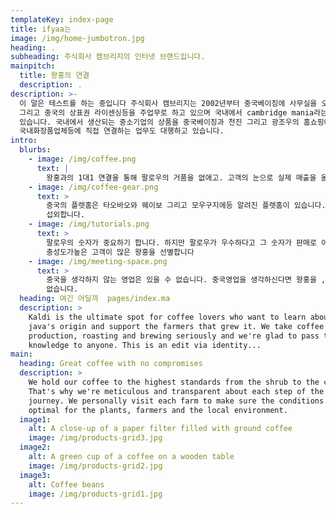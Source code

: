 ```yaml
---
templateKey: index-page
title: ifyaa는
image: /img/home-jumbotron.jpg
heading: .
subheading: 주식회사 캠브리지의 인터넷 브랜드입니다.
mainpitch:
  title: 왕홍의 연결
  description: .
description: >-
  이 말은 테스트를 하는 중입니다 주식회사 캠브리지는 2002년부터 중국베이징에 사무실을 오픈하여 지금까지 중국생산과 중국내 영업망 구축, 
  그리고 중국의 상표권 라이센싱등을 주업무로 하고 있으며 국내에서 cambridge mania라는 상표로   스포츠 의류를 생산하여 판매하고
  있습니다. 국내에서 생산되는 중소기업의 상품을 중국베이징과 천진 그리고 광조우의 홈쇼핑에 연결하여 판매를 대행하고 있으며 최근에는 중국왕홍을
  국내화장품업체등에 직접 연결하는 업무도 대행하고 있습니다.
intro:
  blurbs:
    - image: /img/coffee.png
      text: |
        왕홍과의 1대1 연결을 통해 팔로우의 거품을 없애고. 고객의 눈으로 실제 매출을 올릴수 있는  왕홍을 연결합니다.
    - image: /img/coffee-gear.png
      text: >
        중국의 플렛홈은 타오바오와 웨이보 그리고 모우구지에등 알려진 플렛홈이 있습니다. 각 매체의  우선순위의 랭킹에 드는 왕홍을
        섭외합니다.
    - image: /img/tutorials.png
      text: >
        팔로우의 숫자가 중요하기 합니다. 하지만 팔로우가 우수하다고 그 숫자가 판매로 이어지는 것은  아닙니다. 팔로우가 적어도.
        충성도가높은 고객이 많은 왕홍을 선별합니다
    - image: /img/meeting-space.png
      text: >
        중국을 생각하지 않는 영업은 있을 수 없습니다. 중국영업을 생각하신다면 왕홍을 , 그리고 인터넷  플렛폼을 염두에 두지 않을수
        없습니다.
  heading: 여긴 어딜까  pages/index.ma
  description: >
    Kaldi is the ultimate spot for coffee lovers who want to learn about their
    java's origin and support the farmers that grew it. We take coffee
    production, roasting and brewing seriously and we're glad to pass that
    knowledge to anyone. This is an edit via identity...
main:
  heading: Great coffee with no compromises
  description: >
    We hold our coffee to the highest standards from the shrub to the cup.
    That's why we're meticulous and transparent about each step of the coffee's
    journey. We personally visit each farm to make sure the conditions are
    optimal for the plants, farmers and the local environment.
  image1:
    alt: A close-up of a paper filter filled with ground coffee
    image: /img/products-grid3.jpg
  image2:
    alt: A green cup of a coffee on a wooden table
    image: /img/products-grid2.jpg
  image3:
    alt: Coffee beans
    image: /img/products-grid1.jpg
---
```

